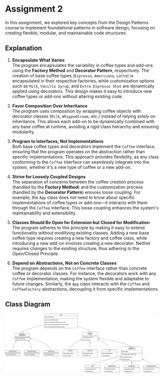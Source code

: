 # Assignment 2

In this assignment, we explored key concepts from the Design Patterns course to implement foundational patterns in software design, focusing on creating flexible, modular, and maintainable code structures.

## Explanation

1. **Encapsulate What Varies**  
The program encapsulates the variability in coffee types and add-ons using the **Factory Method** and **Decorator Pattern**, respectively. The creation of base coffee types (`Espresso`, `Americano`, `Latte`) is encapsulated in their respective factories, while customization options such as `Milk`, `Vanilla Syrup`, and `Extra Espresso Shot` are dynamically applied using decorators. This design makes it easy to introduce new coffee types or add-ons without altering existing code.

2. **Favor Composition Over Inheritance**  
The program uses composition by wrapping coffee objects with decorator classes (`Milk`, `WhippedCream`, etc.) instead of relying solely on inheritance. This allows each add-on to be dynamically combined with any base coffee at runtime, avoiding a rigid class hierarchy and ensuring modularity.

3. **Program to Interfaces, Not Implementations**  
Both base coffee types and decorators implement the `Coffee` interface, ensuring that the program operates on the abstraction rather than specific implementations. This approach provides flexibility, as any class conforming to the `Coffee` interface can seamlessly integrate into the system, whether it's a new type of coffee or a new add-on.

4. **Strive for Loosely Coupled Designs**  
The separation of concerns between the coffee creation process (handled by the **Factory Method**) and the customization process (handled by the **Decorator Pattern**) ensures loose coupling. For example, the `App` class does not need to know about specific implementations of coffee types or add-ons—it interacts with them through the `Coffee` interface. This loose coupling enhances the system's maintainability and extensibility.

5. **Classes Should Be Open for Extension but Closed for Modification**  
The program adheres to this principle by making it easy to extend functionality without modifying existing classes. Adding a new base coffee type requires creating a new factory and coffee class, while introducing a new add-on involves creating a new decorator. Neither requires changes to the existing structure, thus adhering to the Open/Closed Principle.

6. **Depend on Abstractions, Not on Concrete Classes**  
The program depends on the `Coffee` interface rather than concrete coffee or decorator classes. For instance, the decorators work with any `Coffee` implementation, making the system flexible and adaptable to future changes. Similarly, the `App` class interacts with the `Coffee` and `CoffeeFactory` abstractions, decoupling it from specific implementations.

## Class Diagram

![Class Diagram](ClassDiagram.png)